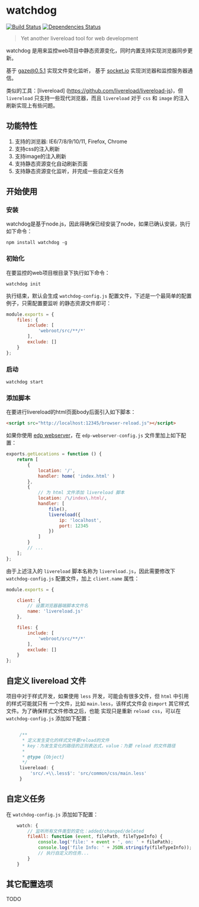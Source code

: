 
watchdog
========

[![Build Status](https://travis-ci.org/wuhy/watchdog.svg?branch=master)](https://travis-ci.org/wuhy/watchdog) [![Dependencies Status](https://david-dm.org/wuhy/watchdog.png)](https://david-dm.org/wuhy/watchdog)

> Yet another livereload tool for web development

watchdog 是用来监控web项目中静态资源变化，同时内置支持实现浏览器同步更新。

基于 [gaze@0.5.1](https://github.com/shama/gaze) 实现文件变化监听，
基于 [socket.io](http://socket.io/) 实现浏览器和监控服务器通信。

类似的工具：[livereload] (https://github.com/livereload/livereload-js)，但 `livereload`
只支持一些现代浏览器，而且 `livereload` 对于 `css` 和 `image` 的注入刷新实现上有些问题。

## 功能特性

1. 支持的浏览器: IE6/7/8/9/10/11, Firefox, Chrome
2. 支持css的注入刷新
3. 支持image的注入刷新
4. 支持静态资源变化自动刷新页面
5. 支持静态资源变化监听，并完成一些自定义任务

## 开始使用

### 安装

watchdog是基于node.js，因此得确保已经安装了node，如果已确认安装，执行如下命令：

```shell
npm install watchdog -g
```

### 初始化

在要监控的web项目根目录下执行如下命令：

```shell
watchdog init
```

执行结束，默认会生成 `watchdog-config.js` 配置文件，下述是一个最简单的配置例子，只需配置要监听
的静态资源文件即可：

```javascript
module.exports = {
    files: {
        include: [
            'webroot/src/**/*'
        ],
        exclude: []
    }
};
```

### 启动

```shell
watchdog start
```

### 添加脚本

在要进行livereload的html页面body后面引入如下脚本：

```html
<script src="http://localhost:12345/browser-reload.js"></script>
```

如果你使用 [edp webserver](https://github.com/ecomfe/edp-webserver)，在
 `edp-webserver-config.js` 文件里加上如下配置：

```javascript
exports.getLocations = function () {
    return [
        {
            location: '/',
            handler: home( 'index.html' )
        },
        {
            // 为 html 文件添加 livereload 脚本
            location: /\/index\.html/,
            handler: [
                file(),
                livereload({
                    ip: 'localhost',
                    port: 12345
                })
            ]
        }
        // ...
    ];
};
```

由于上述注入的 `livereload` 脚本名称为 `livereload.js`，因此需要修改下 `watchdog-config.js`
配置文件，加上 `client.name` 属性：

```javascript
module.exports = {

    client: {
        // 设置浏览器器端脚本文件名
        name: 'livereload.js'
    },

    files: {
        include: [
            'webroot/src/**/*'
        ],
        exclude: []
    }
};
```

## 自定义 livereload 文件

项目中对于样式开发，如果使用 `less` 开发，可能会有很多文件，但 `html` 中引用的样式可能就只有
一个文件，比如 `main.less`，该样式文件会 `@import` 其它样式文件。为了确保样式文件修改之后，也能
实现只是重新 `reload css`，可以在 `watchdog-config.js` 添加如下配置：

```javascript

     /**
      * 定义发生变化的样式文件要reload的文件
      * key：为发生变化的路径的正则表达式，value：为要 reload 的文件路径
      *
      * @type {Object}
      */
     livereload: {
         'src/.+\\.less$': 'src/common/css/main.less'
     }

```

## 自定义任务

在 `watchdog-config.js` 添加如下配置：

```javascript
    watch: {
        // 监听所有文件类型的变化：added/changed/deleted
        fileAll: function (event, filePath, fileTypeInfo) {
            console.log('file:' + event + ', on: ' + filePath);
            console.log('file Info: ' + JSON.stringify(fileTypeInfo));
            // 执行自定义的任务...
        }
    }
```

## 其它配置选项

TODO




